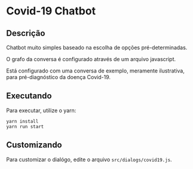 # Covid-19 Chatbot
## Descrição
Chatbot muito simples baseado na escolha de opções pré-determinadas.

O grafo da conversa é configurado através de um arquivo javascript.

Está configurado com uma conversa de exemplo, meramente ilustrativa, para pré-diagnóstico da doença Covid-19.
## Executando
Para executar, utilize o yarn:
```
yarn install
yarn run start
```
## Customizando
Para customizar o dialógo, edite o arquivo `src/dialogs/covid19.js`.
